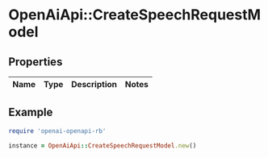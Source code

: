 # OpenAiApi::CreateSpeechRequestModel

## Properties

| Name | Type | Description | Notes |
| ---- | ---- | ----------- | ----- |

## Example

```ruby
require 'openai-openapi-rb'

instance = OpenAiApi::CreateSpeechRequestModel.new()
```

